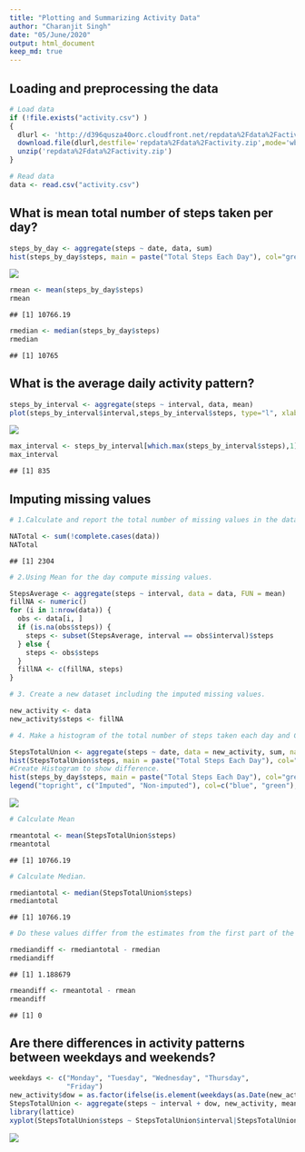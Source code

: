 ```yaml
---
title: "Plotting and Summarizing Activity Data"
author: "Charanjit Singh"
date: "05/June/2020"
output: html_document
keep_md: true
---
```



## Loading and preprocessing the data


```r
# Load data
if (!file.exists("activity.csv") )
{
  dlurl <- 'http://d396qusza40orc.cloudfront.net/repdata%2Fdata%2Factivity.zip'  
  download.file(dlurl,destfile='repdata%2Fdata%2Factivity.zip',mode='wb')  
  unzip('repdata%2Fdata%2Factivity.zip')
}

# Read data
data <- read.csv("activity.csv")  
```

## What is mean total number of steps taken per day?


```r
steps_by_day <- aggregate(steps ~ date, data, sum)
hist(steps_by_day$steps, main = paste("Total Steps Each Day"), col="green",xlab="Number of Steps")
```

![](PA1_template_files/figure-html/unnamed-chunk-2-1.png)<!-- -->

```r
rmean <- mean(steps_by_day$steps)
rmean
```

```
## [1] 10766.19
```

```r
rmedian <- median(steps_by_day$steps)
rmedian
```

```
## [1] 10765
```

## What is the average daily activity pattern?


```r
steps_by_interval <- aggregate(steps ~ interval, data, mean)
plot(steps_by_interval$interval,steps_by_interval$steps, type="l", xlab="Interval", ylab="Number of Steps",main="Average Number of Steps per Day by Interval")
```

![](PA1_template_files/figure-html/unnamed-chunk-3-1.png)<!-- -->

```r
max_interval <- steps_by_interval[which.max(steps_by_interval$steps),1]
max_interval
```

```
## [1] 835
```

## Imputing missing values


```r
# 1.Calculate and report the total number of missing values in the dataset.

NATotal <- sum(!complete.cases(data))
NATotal
```

```
## [1] 2304
```

```r
# 2.Using Mean for the day compute missing values.

StepsAverage <- aggregate(steps ~ interval, data = data, FUN = mean)
fillNA <- numeric()
for (i in 1:nrow(data)) {
  obs <- data[i, ]
  if (is.na(obs$steps)) {
    steps <- subset(StepsAverage, interval == obs$interval)$steps
  } else {
    steps <- obs$steps
  }
  fillNA <- c(fillNA, steps)
}

# 3. Create a new dataset including the imputed missing values.

new_activity <- data
new_activity$steps <- fillNA

# 4. Make a histogram of the total number of steps taken each day and Calculate and report the mean and median total number of steps taken per day.

StepsTotalUnion <- aggregate(steps ~ date, data = new_activity, sum, na.rm = TRUE)
hist(StepsTotalUnion$steps, main = paste("Total Steps Each Day"), col="blue", xlab="Number of Steps")
#Create Histogram to show difference. 
hist(steps_by_day$steps, main = paste("Total Steps Each Day"), col="green", xlab="Number of Steps", add=T)
legend("topright", c("Imputed", "Non-imputed"), col=c("blue", "green"), lwd=10)
```

![](PA1_template_files/figure-html/unnamed-chunk-4-1.png)<!-- -->

```r
# Calculate Mean

rmeantotal <- mean(StepsTotalUnion$steps)
rmeantotal
```

```
## [1] 10766.19
```

```r
# Calculate Median.

rmediantotal <- median(StepsTotalUnion$steps)
rmediantotal
```

```
## [1] 10766.19
```

```r
# Do these values differ from the estimates from the first part of the assignment?

rmediandiff <- rmediantotal - rmedian
rmediandiff
```

```
## [1] 1.188679
```

```r
rmeandiff <- rmeantotal - rmean
rmeandiff
```

```
## [1] 0
```

## Are there differences in activity patterns between weekdays and weekends?


```r
weekdays <- c("Monday", "Tuesday", "Wednesday", "Thursday", 
              "Friday")
new_activity$dow = as.factor(ifelse(is.element(weekdays(as.Date(new_activity$date)),weekdays), "Weekday", "Weekend"))
StepsTotalUnion <- aggregate(steps ~ interval + dow, new_activity, mean)
library(lattice)
xyplot(StepsTotalUnion$steps ~ StepsTotalUnion$interval|StepsTotalUnion$dow, main="Average Steps per Day by Interval",xlab="Interval", ylab="Steps",layout=c(1,2), type="l")
```

![](PA1_template_files/figure-html/unnamed-chunk-5-1.png)<!-- -->
